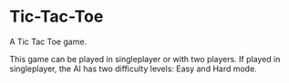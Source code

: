 # Tic-Tac-Toe

A Tic Tac Toe game.

This game can be played in singleplayer or with two players. If played in singleplayer, the AI has two difficulty levels: Easy and Hard mode.
